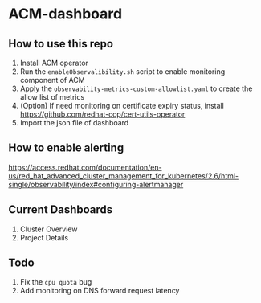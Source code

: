 # ACM-dashboard

## How to use this repo
1. Install ACM operator
2. Run the `enableObservalibility.sh` script to enable monitoring component of ACM
3. Apply the `observability-metrics-custom-allowlist.yaml` to create the allow list of metrics
4. (Option) If need monitoring on certificate expiry status, install https://github.com/redhat-cop/cert-utils-operator
5. Import the json file of dashboard

## How to enable alerting 
https://access.redhat.com/documentation/en-us/red_hat_advanced_cluster_management_for_kubernetes/2.6/html-single/observability/index#configuring-alertmanager

## Current Dashboards
1. Cluster Overview
2. Project Details

## Todo
1. Fix the `cpu quota` bug
2. Add monitoring on DNS forward request latency
